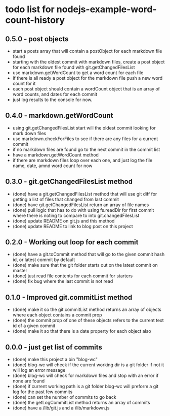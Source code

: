 # todo list for nodejs-example-word-count-history

## 0.5.0 - post objects
* start a posts array that will contain a postObject for each markdown file found
* starting with the oldest commit with markdown files, create a post object for each markdown file found with git.getChangedFilesList
* use markdown.getWordCount to get a word count for each file
* if there is all ready a post object for the markdown file push a new word count for it
* each post object should contain a wordCount object that is an array of word counts, and dates for each commit
* just log results to the console for now.

## 0.4.0 - markdown.getWordCount
* using git.getChangedFilesList start will the oldest commit looking for mark down files
* use markdown.checkForFiles to see if there are any files for a current commit
* if no markdown files are found go to the next commit in the commit list
* have a markdown.getWordCount method
* if there are markdown files loop over each one, and just log the file name, date, amnd word count for now

## 0.3.0 - git.getChangedFilesList method
* (done) have a git.getChangedFilesList method that will use git diff for getting a list of files that changed from last commit
* (done) have git.getChangedFilesList return an array of file names
* (done) pull logic that has to do with using fs.readDir for first commit where there is noting to compare to into git.changedFilesList
* (done) update README on git.js and this method
* (done) update README to link to blog post on this project

## 0.2.0 - Working out loop for each commit
* (done) have a git.toCommit method that will go to the given commit hash id, or latest commit by default
* (done) make sure that the git folder starts out on the latest commit on master
* (done) just read file contents for each commit for starters
* (done) fix bug where the last commit is not read

## 0.1.0 - Improved git.commitList method
* (done) make it so the git.commitList method returns an array of objects where each object contains a commit prop
* (done) the commit prop of one of these objects refers to the current text id of a given commit
* (done) make it so that there is a date property for each object also

## 0.0.0 - just get list of commits
* (done) make this project a bin "blog-wc"
* (done) blog-wc will check if the current working dir is a git folder if not it will log an error message
* (done) blog-wc will check for markdown files and stop with an error if none are found
* (done) if current working path is a git folder blog-wc will preform a git log for the past few commits
* (done) can set the number of commits to go back
* (done) the getLogCommitList method returns an array of commits
* (done) have a /lib/git.js and a /lib/markdown.js